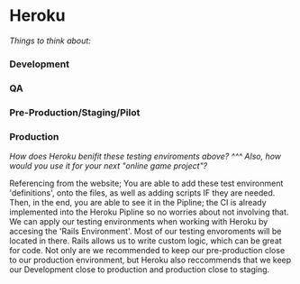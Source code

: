 <h1> Heroku </h1>

  *Things to think about:*
  
  <h3> Development </h3>

  <h3> QA </h3>

  <h3> Pre-Production/Staging/Pilot </h3>

  <h3> Production </h3>
    
  *How does Heroku benifit these testing enviroments above? ^^^ Also, how would you use it for your next "online game project"?*
  
  <p1>Referencing from the website; You are able to add these test environment 'definitions', onto the files, as well as adding scripts IF they are needed. Then, in the end, you are able to see it in the Pipline; the CI is already implemented into the Heroku Pipline so no worries about not involving that. We can apply our testing environments when working with Heroku by accesing the 'Rails Environment'. Most of our testing envoroments will be located in there. Rails allows us to write custom logic, which can be great for code. Not only are we recommended to keep our pre-production close to our production environment, but Heroku also reccommends that we keep our Development close to production and production close to staging. </p1>
